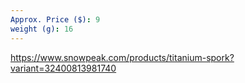 ```yaml
---
Approx. Price ($): 9
weight (g): 16
---
```

https://www.snowpeak.com/products/titanium-spork?variant=32400813981740
